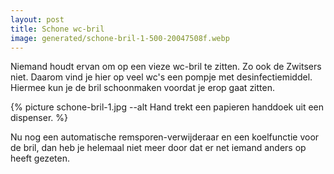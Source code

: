 ```yaml
---
layout: post
title: Schone wc-bril
image: generated/schone-bril-1-500-20047508f.webp
---
```


Niemand houdt ervan om op een vieze wc-bril te zitten. Zo ook de Zwitsers niet. Daarom vind je hier op veel wc's een pompje met desinfectiemiddel. Hiermee kun je de bril schoonmaken voordat je erop gaat zitten.

{% picture schone-bril-1.jpg --alt Hand trekt een papieren handdoek uit een dispenser. %}

Nu nog een automatische remsporen-verwijderaar en een koelfunctie voor de bril, dan heb je helemaal niet meer door dat er net iemand anders op heeft gezeten.
